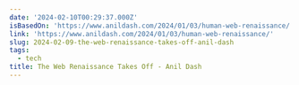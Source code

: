 ```yaml
---
date: '2024-02-10T00:29:37.000Z'
isBasedOn: 'https://www.anildash.com/2024/01/03/human-web-renaissance/'
link: 'https://www.anildash.com/2024/01/03/human-web-renaissance/'
slug: 2024-02-09-the-web-renaissance-takes-off-anil-dash
tags:
  - tech
title: The Web Renaissance Takes Off - Anil Dash
---
```


